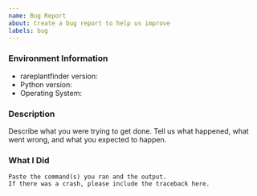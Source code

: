 ```yaml
---
name: Bug Report
about: Create a bug report to help us improve
labels: bug
---
```


<!-- Please search existing issues to avoid creating duplicates. -->

### Environment Information

-   rareplantfinder version:
-   Python version:
-   Operating System:

### Description

Describe what you were trying to get done.
Tell us what happened, what went wrong, and what you expected to happen.

### What I Did

```
Paste the command(s) you ran and the output.
If there was a crash, please include the traceback here.
```
